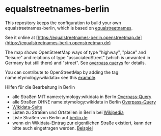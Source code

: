 # equalstreetnames-berlin

This repository keeps the configuration to build your own equalstreetnames-berlin, which is based on [equalstreetnames](https://github.com/openknowledgebe/equalstreetnames).

See it online at [https://equalstreetnames-berlin.openstreetmap.de](https://equalstreetnames-berlin.openstreetmap.de)

The map shows OpenStreetMap ways of type "highway", "place" and "leisure" and relations of type "associatedStreet" (which is unwanted in Germany but still there) and "street". See [overpass querys](https://github.com/gislars/equalstreetnames-berlin/blob/master/overpass/way-full-json) for details.

You can contribute to OpenStreetMap by adding the tag name:etymology:wikidata=<wikidata id> see this [example](https://www.openstreetmap.org/way/10737255).


Hilfen für die Bearbeitung in Berlin

* alle Straßen MIT name:etymology:wikidata in Berlin [Overpass-Query](https://overpass-turbo.eu/s/W2U)
* alle Straßen OHNE name:etymology:wikidata in Berlin [Overpass-Query](https://overpass-turbo.eu/s/W3H)
* [Wikidata-Seite](https://www.wikidata.org)
* Listen zu Straßen und Ortsteilen in Berlin bei [Wikipedia](https://de.wikipedia.org/wiki/Stra%C3%9Fen_und_Pl%C3%A4tze_in_Berlin)
* Liste Straßen von Berlin auf [berlin.de](https://www.berlin.de/ba-charlottenburg-wilmersdorf/ueber-den-bezirk/freiflaechen/strassen/)
* wenn ein Wikidata-Eintrag zur eigentlichen Straße existiert, kann der bitte auch eingetragen werden. [Beispiel](https://www.openstreetmap.org/way/10737255)
